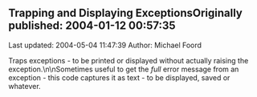 ## Trapping and Displaying ExceptionsOriginally published: 2004-01-12 00:57:35 
Last updated: 2004-05-04 11:47:39 
Author: Michael Foord 
 
Traps exceptions - to be printed or displayed without actually raising the exception.\n\nSometimes useful to get the *full* error message from an exception - this code captures it as text - to be displayed, saved or whatever.